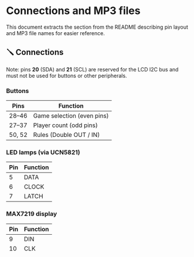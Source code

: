 # Connections and MP3 files

This document extracts the section from the README describing pin layout and MP3 file names for easier reference.

## 🪛 Connections

Note: pins **20** (SDA) and **21** (SCL) are reserved for the LCD I2C bus and must not be used for buttons or other peripherals.

### Buttons

| Pins | Function |
|--------|------------------|
| 28–46  | Game selection (even pins) |
| 27–37  | Player count (odd pins) |
| 50, 52 | Rules (Double OUT / IN) |

### LED lamps (via UCN5821)

| Pin | Function |
|-----|----------|
| 5   | DATA |
| 6   | CLOCK |
| 7   | LATCH |

### MAX7219 display

| Pin | Function |
|-----|----------|
| 9   | DIN |
| 10  | CLK |
| 11  | CS |

### LCD (I2C)

| Pin | Function |
|-----|----------|
| 20  | SDA |
| 21  | SCL |
|     | I2C address 0x27 |

### Dartboard (detection)

- **Active sensor pins:** A4, A5, A6, A7, A8, A9, A10, A11, 53, 51, 49, 47, 45, 43, 41, 39
- **Common pins:** A15 (`COM_45`), A14 (`COM_47`), A12 (`COM_A1`), A13 (`COM_A2`)
- **Microphone for misses:** A0 (`PIN_MIKROFON`)

### JQ6500 MP3 module

The module is connected to the Arduino via **Serial1** (TX1=18, RX1=19). It stores all MP3 files for sound effects.

#### File names

Files must have a four-digit prefix to match the numbering used by `mp3.play()`. Recommended names are:

| No. | File | Description |
|-----:|-----------------|-------------------------|
| 1    | `0001.mp3`      | Intro melody |
| 2    | `0002.mp3`      | Dart throw sound |
| 3    | `0003.mp3`      | Miss sound |
| 4    | `0004.mp3`      | Dart removal sound |
| 6    | `0006.mp3`      | Victory melody |
| 7    | `0007.mp3`      | Button press sound |
| 8    | `0008.mp3`      | Warning: game not selected |
| 9    | `0009.mp3`      | "Bust" sound |
| 21   | `0021.mp3`      | "Player 1" recording |
| 22   | `0022.mp3`      | "Player 2" recording |
| 23   | `0023.mp3`      | "Player 3" recording |
| 24   | `0024.mp3`      | "Player 4" recording |
| 25   | `0025.mp3`      | "Player 5" recording |
| 26   | `0026.mp3`      | "Player 6" recording |
| 30   | `0030.mp3`      | "Roulette start" |
| 31   | `0031.mp3`      | "Target is" announcement |
| 32   | `0032.mp3`      | "Target hit" |
| 33   | `0033.mp3`      | "Roulette over" |
| 34   | `0034.mp3`      | "Shanghai" win |
| 35   | `0035.mp3`      | "Try again" message |

### Files for individual targets

These recordings announce the specific field hit. Each file corresponds to one board zone.

| No. | File | Description |
|-----:|---------|-----------|
| 100 | `0100.mp3` | Triple 17 |
| 101 | `0101.mp3` | Double 17 |
| 102 | `0102.mp3` | Single 17 |
| 103 | `0103.mp3` | Triple 3 |
| 104 | `0104.mp3` | Double 3 |
| 105 | `0105.mp3` | Single 3 |
| 106 | `0106.mp3` | Triple 19 |
| 107 | `0107.mp3` | Double 19 |
| 108 | `0108.mp3` | Single 19 |
| 109 | `0109.mp3` | Triple 7 |
| 110 | `0110.mp3` | Double 7 |
| 111 | `0111.mp3` | Single 7 |
| 112 | `0112.mp3` | Triple 16 |
| 113 | `0113.mp3` | Double 16 |
| 114 | `0114.mp3` | Single 16 |
| 115 | `0115.mp3` | Triple 6 |
| 116 | `0116.mp3` | Double 6 |
| 117 | `0117.mp3` | Single 6 |
| 118 | `0118.mp3` | Triple 10 |
| 119 | `0119.mp3` | Double 10 |
| 120 | `0120.mp3` | Single 10 |
| 121 | `0121.mp3` | Triple 15 |
| 122 | `0122.mp3` | Double 15 |
| 123 | `0123.mp3` | Single 15 |
| 124 | `0124.mp3` | Triple 2 |
| 125 | `0125.mp3` | Double 2 |
| 126 | `0126.mp3` | Single 2 |
| 127 | `0127.mp3` | 25 (Double) |
| 128 | `0128.mp3` | Triple 13 |
| 129 | `0129.mp3` | Double 13 |
| 130 | `0130.mp3` | Single 13 |
| 131 | `0131.mp3` | Triple 8 |
| 132 | `0132.mp3` | Double 8 |
| 133 | `0133.mp3` | Single 8 |
| 134 | `0134.mp3` | Triple 14 |
| 135 | `0135.mp3` | Double 14 |
| 136 | `0136.mp3` | Single 14 |
| 137 | `0137.mp3` | Triple 9 |
| 138 | `0138.mp3` | Double 9 |
| 139 | `0139.mp3` | Single 9 |
| 140 | `0140.mp3` | Triple 11 |
| 141 | `0141.mp3` | Double 11 |
| 142 | `0142.mp3` | Single 11 |
| 143 | `0143.mp3` | Triple 12 |
| 144 | `0144.mp3` | Double 12 |
| 145 | `0145.mp3` | Single 12 |
| 146 | `0146.mp3` | Triple 5 |
| 147 | `0147.mp3` | Double 5 |
| 148 | `0148.mp3` | Single 5 |
| 149 | `0149.mp3` | Triple 20 |
| 150 | `0150.mp3` | Double 20 |
| 151 | `0151.mp3` | Single 20 |
| 152 | `0152.mp3` | Triple 1 |
| 153 | `0153.mp3` | Double 1 |
| 154 | `0154.mp3` | Single 1 |
| 155 | `0155.mp3` | Triple 18 |
| 156 | `0156.mp3` | Double 18 |
| 157 | `0157.mp3` | Single 18 |
| 158 | `0158.mp3` | Triple 4 |
| 159 | `0159.mp3` | Double 4 |
| 160 | `0160.mp3` | 25 (Single) |
| 161 | `0161.mp3` | Single 4 |
